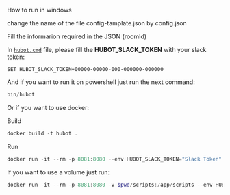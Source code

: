 How to run in windows 

change the name of the file config-tamplate.json by config.json

Fill the informarion required in the JSON (roomId)

In [`hubot.cmd`](bin/hubot.cmd) file, please fill the **HUBOT_SLACK_TOKEN** with your slack token:

```
SET HUBOT_SLACK_TOKEN=00000-00000-000-000000-000000
```

And if you want to run it on powershell just run the next command:
```powershell
bin/hubot
```

Or if you want to use docker:

Build
```powershell
docker build -t hubot .
```

Run
```powershell
docker run -it --rm -p 8081:8080 --env HUBOT_SLACK_TOKEN="Slack Token" hubot
```

If you want to use a volume just run:
```powershell
docker run -it --rm -p 8081:8080 -v $pwd/scripts:/app/scripts --env HUBOT_SLACK_TOKEN="Slack Token" hubot
```